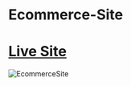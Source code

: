 # Ecommerce-Site

# [Live Site](https://niiraj-ecommerce-site.netlify.app/)

![EcommerceSite](https://github.com/NIRU0802/Ecommerce-Site/assets/73927115/fb326200-fe08-4909-afc7-ce05bf7937c3)
